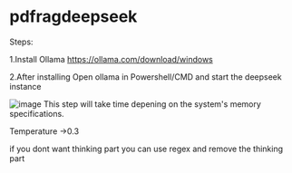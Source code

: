 # pdfragdeepseek

Steps:

1.Install Ollama https://ollama.com/download/windows

2.After installing Open ollama in Powershell/CMD and start the deepseek instance 
  
  ![image](https://github.com/user-attachments/assets/9ac2a44d-e938-4a6b-bf37-9aeea7669b4e)
  This step will take time depening on the system's memory specifications.

Temperature ->0.3


if you dont want thinking part you can use regex and remove the thinking part

